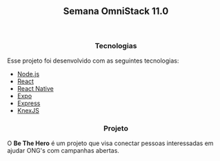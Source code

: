 <h2 align="center">
    Semana OmniStack 11.0
</h2>
<br>

<h3 align="center">Tecnologias</h3>

Esse projeto foi desenvolvido com as seguintes tecnologias:

- [Node.js](https://nodejs.org/en/)
- [React](https://reactjs.org)
- [React Native](https://facebook.github.io/react-native/)
- [Expo](https://expo.io/)
- [Express](https://expressjs.com/pt-br/)
- [KnexJS](http://knexjs.org/)

<h3 align="center">Projeto</h3>

O **Be The Hero** é um projeto que visa conectar pessoas interessadas em ajudar ONG's com campanhas abertas.
